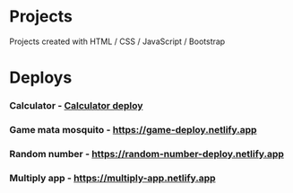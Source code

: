 # Projects
Projects created with HTML / CSS / JavaScript / Bootstrap

# Deploys
### Calculator - <a href="https://calculator-deploy.netlify.app" target="_blank">Calculator deploy</a>
### Game mata mosquito - https://game-deploy.netlify.app
### Random number - https://random-number-deploy.netlify.app
### Multiply app - https://multiply-app.netlify.app
